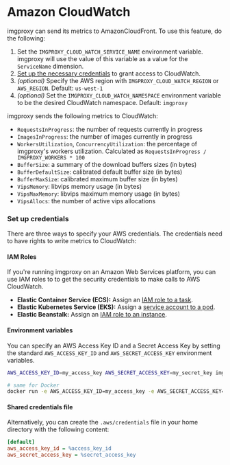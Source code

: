 # Amazon CloudWatch

imgproxy can send its metrics to AmazonCloudFront. To use this feature, do the following:

1. Set the `IMGPROXY_CLOUD_WATCH_SERVICE_NAME` environment variable. imgproxy will use the value of this variable as a value for the `ServiceName` dimension.
2. [Set up the necessary credentials](#set-up-credentials) to grant access to CloudWatch.
3. _(optional)_ Specify the AWS region with `IMGPROXY_CLOUD_WATCH_REGION` or `AWS_REGION`. Default: `us-west-1`
4. _(optional)_ Set the `IMGPROXY_CLOUD_WATCH_NAMESPACE` environment variable to be the desired CloudWatch namespace. Default: `imgproxy`

imgproxy sends the following metrics to CloudWatch:

* `RequestsInProgress`: the number of requests currently in progress
* `ImagesInProgress`: the number of images currently in progress
* `WorkersUtilization`, `ConcurrencyUtilization`: the percentage of imgproxy's workers utilization. Calculated as `RequestsInProgress / IMGPROXY_WORKERS * 100`
* `BufferSize`: a summary of the download buffers sizes (in bytes)
* `BufferDefaultSize`: calibrated default buffer size (in bytes)
* `BufferMaxSize`: calibrated maximum buffer size (in bytes)
* `VipsMemory`: libvips memory usage (in bytes)
* `VipsMaxMemory`: libvips maximum memory usage (in bytes)
* `VipsAllocs`: the number of active vips allocations

### Set up credentials

There are three ways to specify your AWS credentials. The credentials need to have rights to write metrics to CloudWatch:

#### IAM Roles

If you're running imgproxy on an Amazon Web Services platform, you can use IAM roles to to get the security credentials to make calls to AWS CloudWatch.

* **Elastic Container Service (ECS):** Assign an [IAM role to a task](https://docs.aws.amazon.com/AmazonECS/latest/developerguide/task-iam-roles.html).
* **Elastic Kubernetes Service (EKS):** Assign a [service account to a pod](https://docs.aws.amazon.com/eks/latest/userguide/pod-configuration.html).
* **Elastic Beanstalk:** Assign an [IAM role to an instance](https://docs.aws.amazon.com/elasticbeanstalk/latest/dg/iam-instanceprofile.html).

#### Environment variables

You can specify an AWS Access Key ID and a Secret Access Key by setting the standard `AWS_ACCESS_KEY_ID` and `AWS_SECRET_ACCESS_KEY` environment variables.

``` bash
AWS_ACCESS_KEY_ID=my_access_key AWS_SECRET_ACCESS_KEY=my_secret_key imgproxy

# same for Docker
docker run -e AWS_ACCESS_KEY_ID=my_access_key -e AWS_SECRET_ACCESS_KEY=my_secret_key -it darthsim/imgproxy
```

#### Shared credentials file

Alternatively, you can create the `.aws/credentials` file in your home directory with the following content:

```ini
[default]
aws_access_key_id = %access_key_id
aws_secret_access_key = %secret_access_key
```
